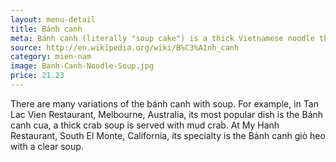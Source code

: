 ```yaml
---
layout: menu-detail
title: Bánh canh
meta: Bánh canh (literally "soup cake") is a thick Vietnamese noodle that can be made from tapioca flour or a mixture of rice and tapioca flour.[1][2]
source: http://en.wikipedia.org/wiki/B%C3%A1nh_canh
category: mien-nam
image: Banh-Canh-Noodle-Soup.jpg
price: 21.23
---
```



There are many variations of the bánh canh with soup. For example, in Tan Lac Vien Restaurant, Melbourne, Australia, its most popular dish is the Bánh canh cua, a thick crab soup is served with mud crab. At My Hanh Restaurant, South El Monte, California, its specialty is the Bánh canh giò heo with a clear soup.